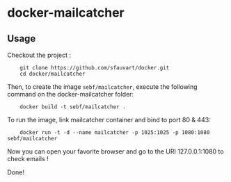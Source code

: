 docker-mailcatcher
==================

Usage
-----

Checkout the project :

        git clone https://github.com/sfauvart/docker.git
        cd docker/mailcatcher

Then, to create the image `sebf/mailcatcher`, execute the following command on the docker-mailcatcher folder:

        docker build -t sebf/mailcatcher .

To run the image, link mailcatcher container and bind to port 80 & 443:

        docker run -t -d --name mailcatcher -p 1025:1025 -p 1080:1080 sebf/mailcatcher

Now you can open your favorite browser and go to the URI 127.0.0.1:1080 to check emails !

Done!

